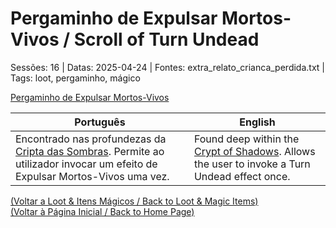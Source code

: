 
# Pergaminho de Expulsar Mortos-Vivos / Scroll of Turn Undead

Sessões: 16 | Datas: 2025-04-24 | Fontes: extra_relato_crianca_perdida.txt | Tags: loot, pergaminho, mágico

[Pergaminho de Expulsar Mortos-Vivos](pergaminho_expulsar_mortos_vivos.png)

| Português | English |
|-----------|---------|
| Encontrado nas profundezas da [Cripta das Sombras](cripta_das_sombras.md). Permite ao utilizador invocar um efeito de Expulsar Mortos-Vivos uma vez. | Found deep within the [Crypt of Shadows](cripta_das_sombras.md). Allows the user to invoke a Turn Undead effect once. |

[(Voltar a Loot & Itens Mágicos / Back to Loot & Magic Items)](loot.md)  
[(Voltar à Página Inicial / Back to Home Page)](home.md)



















